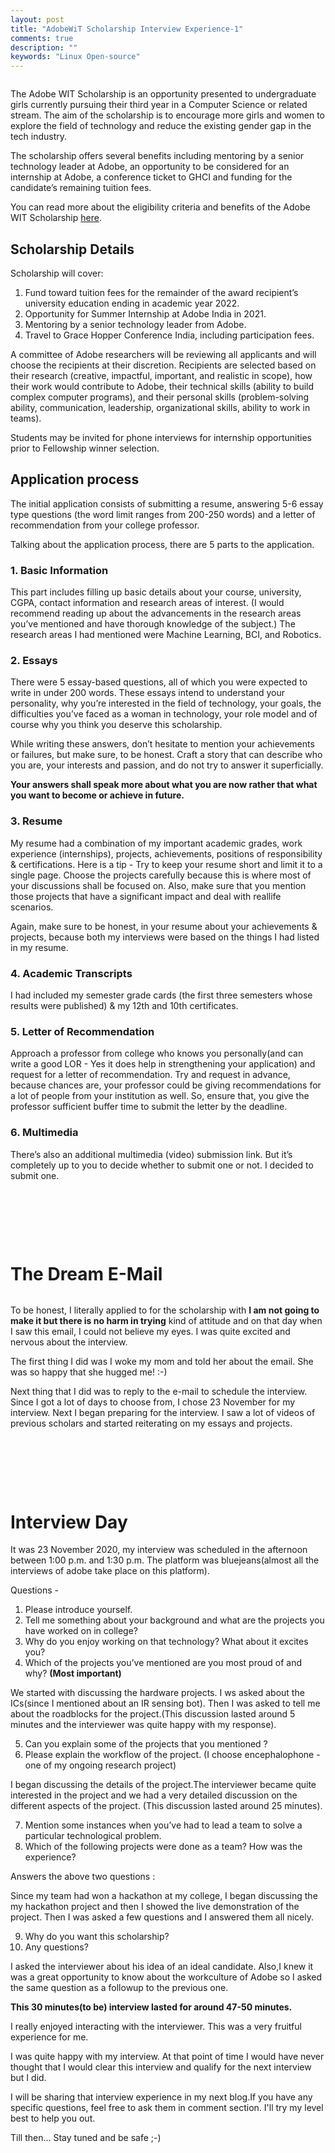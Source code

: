 ```yaml
---
layout: post
title: "AdobeWiT Scholarship Interview Experience-1"
comments: true
description: ""
keywords: "Linux Open-source"
---
```


<img  src="/assets/images/Adobe0.jpg" alt>

The Adobe WIT Scholarship is an opportunity presented to undergraduate girls currently pursuing their third year in a Computer Science or related stream. The aim of the scholarship is to encourage more girls and women to explore the field of technology and reduce the existing gender gap in the tech industry.

The scholarship offers several benefits including mentoring by a senior technology leader at Adobe, an opportunity to be considered for an internship at Adobe, a conference ticket to GHCI and funding for the candidate’s remaining tuition fees.

You can read more about the eligibility criteria and benefits of the Adobe WIT Scholarship [here](https://research.adobe.com/adobe-india-women-in-technology-scholarship/).

## Scholarship Details 

Scholarship will cover:

1. Fund toward tuition fees for the remainder of the award recipient’s university education ending in academic year 2022.
2. Opportunity for Summer Internship at Adobe India in 2021.
3. Mentoring by a senior technology leader from Adobe.
4. Travel to Grace Hopper Conference India, including participation fees.

A committee of Adobe researchers will be reviewing all applicants and will choose the recipients at their discretion. Recipients are selected based on their research (creative, impactful, important, and realistic in scope), how their work would contribute to Adobe, their technical skills (ability to build complex computer programs), and their personal skills (problem-solving ability, communication, leadership, organizational skills, ability to work in teams). 

Students may be invited for phone interviews for internship opportunities prior to Fellowship winner selection. 

## Application process

The initial application consists of submitting a resume, answering 5-6 essay type questions (the word limit ranges from 200-250 words) and a letter of recommendation from your college professor.

Talking about the application process, there are 5 parts to the application.

### 1. Basic Information

This part includes filling up basic details about your course, university, CGPA, contact information and research areas of interest. (I would recommend reading up about the advancements in the research areas you’ve mentioned and have thorough knowledge of the subject.) The research areas I had mentioned were Machine Learning, BCI, and Robotics.

### 2. Essays

There were 5 essay-based questions, all of which you were expected to write in under 200 words. These essays intend to understand your personality, why you’re interested in the field of technology, your goals, the difficulties you’ve faced as a woman in technology, your role model and of course why you think you deserve this scholarship.

While writing these answers, don’t hesitate to mention your achievements or failures, but make sure, to be honest. Craft a story that can describe who you are, your interests and passion, and do not try to answer it superficially. 

**Your answers shall speak more about what you are now rather that what you want to become or achieve in future.** 

### 3. Resume

My resume had a combination of my important academic grades, work experience (internships), projects, achievements, positions of responsibility & certifications. Here is a tip - Try to keep your resume short and limit it to a single page. Choose the projects carefully because this is where most of your discussions shall be focused on. Also, make sure that you mention those projects that have a significant impact and deal with reallife scenarios. 

Again, make sure to be honest, in your resume about your achievements & projects, because both my interviews were based on the things I had listed in my resume.

### 4. Academic Transcripts

I had included my semester grade cards (the first three semesters whose results were published) & my 12th and 10th certificates.

### 5. Letter of Recommendation

Approach a professor from college who knows you personally(and can write a good LOR - Yes it does help in strengthening your application) and request for a letter of recommendation. Try and request in advance, because chances are, your professor could be giving recommendations for a lot of people from your institution as well. So, ensure that, you give the professor sufficient buffer time to submit the letter by the deadline.

### 6. Multimedia

There’s also an additional multimedia (video) submission link. But it’s completely up to you to decide whether to submit one or not. I decided to submit one.
&nbsp;

&nbsp;

&nbsp;

&nbsp;

# The Dream E-Mail

<img  src="/assets/images/Adobe-1.png" alt>

To be honest, I literally applied to for the scholarship with **I am not going to make it but there is no harm in trying** kind of attitude and on that day when I saw this email, I could not believe my eyes. I was quite excited and nervous about the interview.

The first thing I did was I woke my mom and told her about the email. She was so happy that she hugged me! :-)

Next thing that I did was to reply to the e-mail to schedule the interview. Since I got a lot of days to choose from, I chose 23 November for my interview. Next I began preparing for the interview. I saw a lot of videos of previous scholars and started reiterating on my essays and projects.

&nbsp;

&nbsp;

&nbsp;

# Interview Day

It was 23 November 2020, my interview was scheduled in the afternoon between 1:00 p.m. and 1:30 p.m. The platform was bluejeans(almost all the interviews of adobe take place on this platform). 

Questions - 

1. Please introduce yourself. 
2. Tell me something about your background and what are the projects you have worked on in college?
3. Why do you enjoy working on that technology? What about it excites you?
4. Which of the projects you’ve mentioned are you most proud of and why? **(Most important)** 

We started with discussing the hardware projects. I ws asked about the ICs(since I mentioned about an IR sensing bot). Then I was asked to tell me about the roadblocks for the project.(This discussion lasted around 5 minutes and the interviewer was quite happy with my response).

5. Can you explain some of the projects that you mentioned ?
6. Please explain the workflow of the project. (I choose encephalophone - one of my ongoing research project)

I began discussing the details of the project.The interviewer became quite interested in the project and we had a very detailed discussion on the different aspects of the project. (This discussion lasted around 25 minutes).

7. Mention some instances when you’ve had to lead a team to solve a particular technological problem.
8. Which of the following projects were done as a team? How was the experience?

Answers the above two questions :

Since my team had won a hackathon at my college, I began discussing the my hackathon project and then I showed the live demonstration of the project. Then I was asked a few questions and I answered them all nicely.

9. Why do you want this scholarship?
10. Any questions?

I asked the interviewer about his idea of an ideal candidate. Also,I knew it was a great opportunity to know about the workculture of Adobe so I asked the same question as a followup to the previous one.

**This 30 minutes(to be) interview lasted for around 47-50 minutes.**

 I really enjoyed interacting with the interviewer. This was a very fruitful experience for me.

I was quite happy with my interview. At that point of time I would have never thought that I would clear this interview and qualify for the next interview but I did.

I will be sharing that interview experience in my next blog.If you have any specific questions, feel free to ask them in comment section. I'll try my level best to help you out.

Till then... Stay tuned and be safe ;-)
